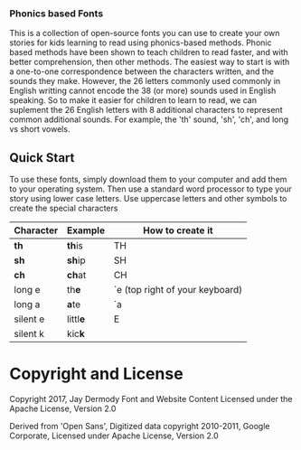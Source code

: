 ### Phonics based Fonts

This is a collection of open-source fonts you can use to create your own stories for kids learning to read using phonics-based methods. Phonic based methods have been shown to teach children to read faster, and with better comprehension, then other methods. The easiest way to start is with a one-to-one correspondence between the characters written, and the sounds they make. However, the 26 letters commonly used commonly in English writting cannot encode the 38 (or more) sounds used in English speaking. So to make it easier for children to learn to read, we can suplement the 26 English letters with 8 additional characters to represent common additional sounds. For example, the 'th' sound, 'sh', 'ch', and long vs short vowels.


## Quick Start
To use these fonts, simply download them to your computer and add them to your operating system. Then use a standard word processor to type your story using lower case letters. Use uppercase letters and other symbols to create the special characters


| Character | Example | How to create it |
| --------- | --------|-------- |
|  **th**       | **th**is |  TH   |
|  **sh**       | **sh**ip |  SH   |
|  **ch**       | **ch**at |  CH |
| long e      | th**e** | \`e  (top right of your keyboard)|
| long a      | **a**te | \`a |
| silent e    | littl**e** |  E  |
| silent k    | kic**k** |

# Copyright and License
Copyright 2017, Jay Dermody
Font and Website Content Licensed under the Apache License, Version 2.0

Derived from 'Open Sans', Digitized data copyright 2010-2011, Google Corporate, Licensed under Apache License, Version 2.0
